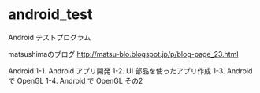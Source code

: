 # android_test
Android テストプログラム

matsushimaのブログ
http://matsu-blo.blogspot.jp/p/blog-page_23.html

Android
1-1. Android アプリ開発
1-2. UI 部品を使ったアプリ作成
1-3. Android で OpenGL
1-4. Android で OpenGL その2
